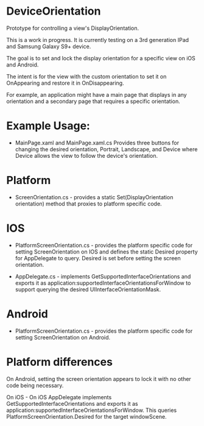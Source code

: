 # DeviceOrientation
Prototype for controlling a view's DisplayOrientation.

This is a work in progress. It is currently testing on a 3rd generation IPad and Samsung Galaxy S9+ device.

The goal is to set and lock the display orientation for a specific view on iOS and Android.

The intent is for the view with the custom orientation to set it on OnAppearing and restore
it in OnDisappearing.

For example, an application might have a main page that displays in any orientation and a secondary
page that requires a specific orientation.

# Example Usage:

- MainPage.xaml and MainPage.xaml.cs
Provides three buttons for changing the desired orientation, Portrait, Landscape, and Device
where Device allows the view to follow the device's orientation.

# Platform
- ScreenOrientation.cs - provides a static Set(DisplayOrientation orientation) method that 
proxies to platform specific code.

# IOS
- PlatformScreenOrientation.cs - provides the platform specific code for setting 
ScreenOrientation on IOS and defines the static Desired property for AppDelegate to query.
Desired is set before setting the screen orientation.
 
- AppDelegate.cs - implements GetSupportedInterfaceOrientations and exports it as 
application:supportedInterfaceOrientationsForWindow to support querying 
the desired UIInterfaceOrientationMask.

# Android
- PlatformScreenOrientation.cs - provides the platform specific code for setting ScreenOrientation
on Android.

# Platform differences
On Android, setting the screen orientation appears to lock it with no other code being necessary.

On iOS - On iOS AppDelegate implements GetSupportedInterfaceOrientations and exports it as 
application:supportedInterfaceOrientationsForWindow. This queries PlatformScreenOrientation.Desired
for the target windowScene.
